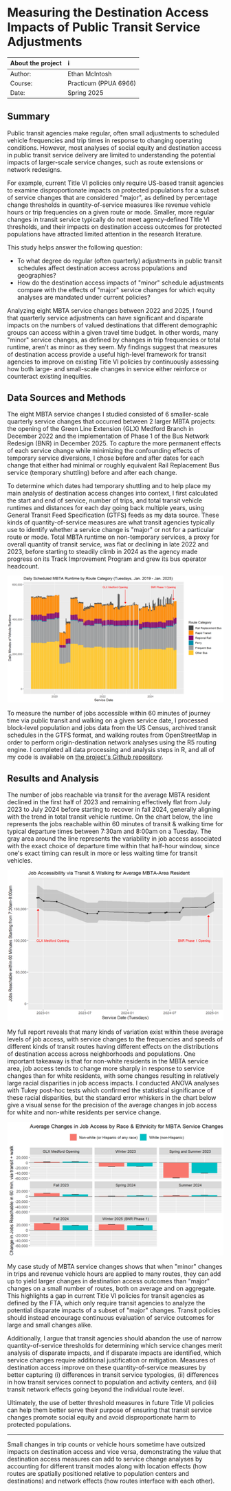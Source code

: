 # Measuring the Destination Access Impacts of Public Transit Service Adjustments

| About the project | :information_source: |
| :----- | :------ |
| Author: | Ethan McIntosh |
| Course: | Practicum (PPUA 6966) |
| Date: | Spring 2025 |

## Summary

Public transit agencies make regular, often small adjustments to scheduled vehicle frequencies and trip times in response to changing operating conditions. However, most analyses of social equity and destination access in public transit service delivery are limited to understanding the potential impacts of larger-scale service changes, such as route extensions or network redesigns. 

For example, current Title VI policies only require US-based transit agencies to examine disproportionate impacts on protected populations for a subset of service changes that are considered "major", as defined by percentage change thresholds in quantity-of-service measures like revenue vehicle hours or trip frequencies on a given route or mode. Smaller, more regular changes in transit service typically do not meet agency-defined Title VI thresholds, and their impacts on destination access outcomes for protected populations have attracted limited attention in the research literature.

This study helps answer the following question:
* To what degree do regular (often quarterly) adjustments in public transit schedules affect destination access across populations and geographies?
* How do the destination access impacts of "minor" schedule adjustments compare with the effects of "major" service changes for which equity analyses are mandated under current policies? 

Analyzing eight MBTA service changes between 2022 and 2025, I found that quarterly service adjustments can have significant and disparate impacts on the numbers of valued destinations that different demographic groups can access within a given travel time budget. In other words, many "minor" service changes, as defined by changes in trip frequencies or total runtime, aren't as minor as they seem. My findings suggest that measures of destination access provide a useful high-level framework for transit agencies to improve on existing Title VI policies by continuously assessing how both large- and small-scale changes in service either reinforce or counteract existing inequities.

## Data Sources and Methods

The eight MBTA service changes I studied consisted of 6 smaller-scale quarterly service changes that occurred between 2 larger MBTA projects: the opening of the Green Line Extension (GLX) Medford Branch in December 2022 and the implementation of Phase 1 of the Bus Network Redesign (BNR) in December 2025. To capture the more permanent effects of each service change while minimizing the confounding effects of temporary service diversions, I chose before and after dates for each change that either had minimal or roughly equivalent Rail Replacement Bus service (temporary shuttling) before and after each change.

To determine which dates had temporary shuttling and to help place my main analysis of destination access changes into context, I first calculated the start and end of service, number of trips, and total transit vehicle runtimes and distances for each day going back multiple years, using General Transit Feed Specification (GTFS) feeds as my data source. These kinds of quantity-of-service measures are what transit agencies typically use to identify whether a service change is "major" or not for a particular route or mode. Total MBTA runtime on non-temporary services, a proxy for overall quantity of transit service, was flat or declining in late 2022 and 2023, before starting to steadily climb in 2024 as the agency made progress on its Track Improvement Program and grew its bus operator headcount.

![Chart of Daily Scheduled MBTA Vehicle Runtime by Route Category (Tuesdays, January 2019 to January 2025)](docs/assets/img/practicum_runtime_chart.png)

To measure the number of jobs accessible within 60 minutes of journey time via public transit and walking on a given service date, I processed block-level population and jobs data from the US Census, archived transit schedules in the GTFS format, and walking routes from OpenStreetMap in order to perform origin-destination network analyses using the R5 routing engine. I completed all data processing and analysis steps in R, and all of my code is  available on [the project's Github repository](https://github.com/mciethan/transit-destination-access).

## Results and Analysis

The number of jobs reachable via transit for the average MBTA resident declined in the first half of 2023 and remaining effectively flat from July 2023 to July 2024 before starting to recover in fall 2024, generally aligning with the trend in total transit vehicle runtime. On the chart below, the line represents the jobs reachable within 60 minutes of transit & walking time for typical departure times between 7:30am and 8:00am on a Tuesday. The gray area around the line represents the variability in job access associated with the exact choice of departure time within that half-hour window, since one's exact timing can result in more or less waiting time for transit vehicles.

![](docs/assets/img/practicum_avg_chart.png)

My full report reveals that many kinds of variation exist within these average levels of job access, with service changes to the frequencies and speeds of different kinds of transit routes having different effects on the distributions of destination access across neighborhoods and populations. One important takeaway is that for non-white residents in the MBTA service area, job access tends to change more sharply in response to service changes than for white residents, with some changes resulting in relatively large racial disparities in job access impacts. I conducted ANOVA analyses with Tukey post-hoc tests which confirmed the statistical significance of these racial disparities, but the standard error whiskers in the chart below give a visual sense for the precision of the average changes in job access for white and non-white residents per service change. 

![Chart of Average Changes in Job Access by Race & Ethnicity for MBTA Service Changes](docs/assets/img/practicum_chg_raceethn_errorbars.png)

My case study of MBTA service changes shows that when "minor" changes in trips and revenue vehicle hours are applied to many routes, they can add up to yield larger changes in destination access outcomes than "major" changes on a small number of routes, both on average and on aggregate. This highlights a gap in current Title VI policies for transit agencies as defined by the FTA, which only require transit agencies to analyze the potential disparate impacts of a subset of "major" changes. Transit policies should instead encourage continuous evaluation of service outcomes for large and small changes alike.

Additionally, I argue that transit agencies should abandon the use of narrow quantity-of-service thresholds for determining which service changes merit analysis of disparate impacts, and if disparate impacts are identified, which service changes require additional justification or mitigation. Measures of destination access improve on these quantity-of-service measures by better capturing (i) differences in transit service typologies, (ii) differences in how transit services connect to population and activity centers, and (iii) transit network effects going beyond the individual route level. 

Ultimately, the use of better threshold measures in future Title VI policies can help them better serve their purpose of ensuring that transit service changes promote social equity and avoid disproportionate harm to protected populations.

-----

Small changes in trip counts or vehicle hours sometime have outsized impacts on destination access and vice versa, demonstrating the value that destination access measures can add to service change analyses by accounting for different transit modes along with location effects (how routes are spatially positioned relative to population centers and destinations) and network effects (how routes interface with each other).
